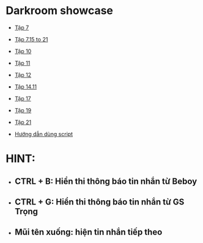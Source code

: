 # Darkroom showcase

- [Tập 7](/tap-7.html)
  
- [Tập 7.15 to 21](/tap-7.15-to-21.html)

- [Tập 10](/tap-10.html)
  
- [Tập 11](/tap-11.html)

- [Tập 12](/tap-12.html)
  
- [Tập 14.11](/tap-14.11.html)
  
- [Tập 17](/tap-17.html)

- [Tập 19](/tap-19.html)

- [Tập 21](/tap-21.html)

- [Hướng dẫn dùng script](/hdsd.md) 

# HINT:
  - ## CTRL + B: Hiển thi thông báo tin nhắn từ Beboy

  - ## CTRL + G: Hiển thi thông báo tin nhắn từ GS Trọng
  
  - ## Mũi tên xuống: hiện tin nhắn tiếp theo
